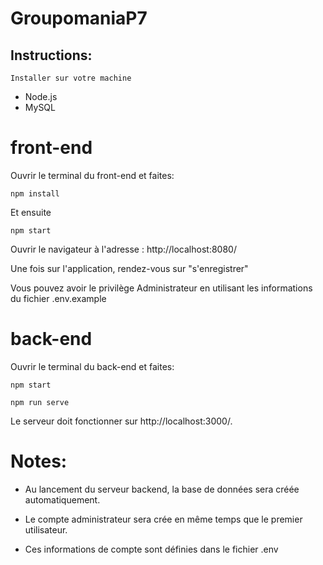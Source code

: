 # GroupomaniaP7

## Instructions:
    Installer sur votre machine
  - Node.js
  - MySQL
 
# front-end
  Ouvrir le terminal du front-end et faites:
```
npm install
```
Et ensuite 
```
npm start
```
  Ouvrir le navigateur à l'adresse : http://localhost:8080/
  
  Une fois sur l'application, rendez-vous sur "s'enregistrer"
  
  Vous pouvez avoir le privilège Administrateur en utilisant les informations du fichier .env.example

# back-end
  Ouvrir le terminal du back-end et faites:
```
npm start
```
```
npm run serve
```
Le serveur doit fonctionner sur http://localhost:3000/.

# Notes:

- Au lancement du serveur backend, la base de données sera créée automatiquement.

- Le compte administrateur sera crée en même temps que le premier utilisateur.

- Ces informations de compte sont définies dans le fichier .env
